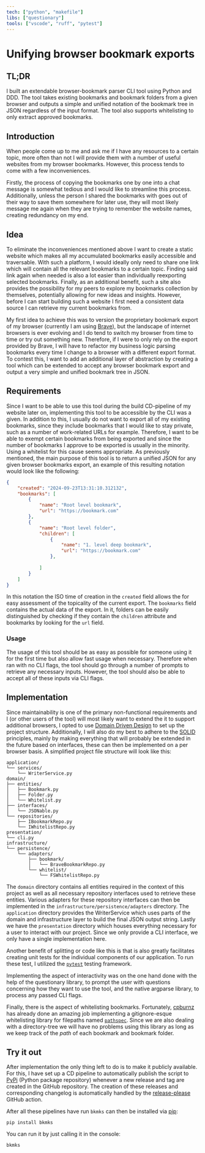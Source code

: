 ```yaml
---
tech: ["python", "makefile"]
libs: ["questionary"]
tools: ["vscode", "ruff", "pytest"]
---
```


# Unifying browser bookmark exports

## TL;DR

I built an extendable browser-bookmark parser CLI tool using Python and DDD. The tool takes existing bookmarks and bookmark folders from a given browser and outputs a simple and unified notation of the bookmark tree in JSON regardless of the input format. The tool also supports whitelisting to only extract approved bookmarks.

## Introduction

When people come up to me and ask me if I have any resources to a certain topic, more often than not I will provide them with a number of useful websites from my browser bookmarks. However, this process tends to come with a few inconveniences.

Firstly, the process of copying the bookmarks one by one into a chat message is somewhat tedious and I would like to streamline this process. Additionally, unless the person I shared the bookmarks with goes out of their way to save them somewhere for later use, they will most likely message me again when they are trying to remember the website names, creating redundancy on my end.

## Idea

To eliminate the inconveniences mentioned above I want to create a static website which makes all my accumulated bookmarks easily accessible and traversable. With such a platform, I would ideally only need to share one link which will contain all the relevant bookmarks to a certain topic. Finding said link again when needed is also a lot easier than individually reexporting selected bookmarks. Finally, as an additional benefit, such a site also provides the possibility for my peers to explore my bookmarks collection by themselves, potentially allowing for new ideas and insights. However, before I can start building such a website I first need a consistent data source I can retrieve my current bookmarks from.

My first idea to achieve this was to version the proprietary bookmark export of my browser (currently I am using [Brave](https://brave.com/)), but the landscape of internet browsers is ever evolving and I do tend to switch my browser from time to time or try out something new. Therefore, if I were to only rely on the export provided by Brave, I will have to refactor my business logic parsing bookmarks every time I change to a browser with a different export format. To contest this, I want to add an additional layer of abstraction by creating a tool which can be extended to accept any browser bookmark export and output a very simple and unified bookmark tree in JSON.

## Requirements

Since I want to be able to use this tool during the build CD-pipeline of my website later on, implementing this tool to be accessible by the CLI was a given. In addition to this, I usually do not want to export all of my existing bookmarks, since they include bookmarks that I would like to stay private, such as a number of work-related URLs for example. Therefore, I want to be able to exempt certain bookmarks from being exported and since the number of bookmarks I approve to be exported is usually in the minority. Using a whitelist for this cause seems appropriate. As previously mentioned, the main purpose of this tool is to return a unified JSON for any given browser bookmarks export, an example of this resulting notation would look like the following:

```json
{
    "created": "2024-09-23T13:31:10.312132",
    "bookmarks": [
        {
            "name": "Root level bookmark",
            "url": "https://bookmark.com"
        },
        {
            "name": "Root level folder",
            "children": [
                {
                    "name": "1. level deep bookmark",
                    "url": "https://bookmark.com"
                },
                
            ]
        }
    ]
}
```

In this notation the ISO time of creation in the `created` field allows the for easy assessment of the topicality of the current export. The `bookmarks` field contains the actual data of the export. In it, folders can be easily distinguished by checking if they contain the `children` attribute and bookmarks by looking for the `url` field.

### Usage

The usage of this tool should be as easy as possible for someone using it for the first time but also allow fast usage when necessary. Therefore when ran with no CLI flags, the tool should go through a number of prompts to retrieve any necessary inputs. However, the tool should also be able to accept all of these inputs via CLI flags.

## Implementation

Since maintainability is one of the primary non-functional requirements and I (or other users of the tool) will most likely want to extend the it to support additional browsers, I opted to use [Domain Driven Design](https://en.wikipedia.org/wiki/Domain-driven_design) to set up the project structure. Additionally, I will also do my best to adhere to the [SOLID](https://en.wikipedia.org/wiki/SOLID) principles, mainly by making everything that will probably be extended in the future based on interfaces, these can then be implemented on a per browser basis. A simplified project file structure will look like this:

```text
application/
└── services/
    └── WriterService.py
domain/
├── entities/
│   ├── Bookmark.py
│   ├── Folder.py
│   └── Whitelist.py
├── interfaces/
│   └── JSONable.py
└── repositories/
    ├── IBookmarkRepo.py
    └── IWhitelistRepo.py
presentation/
└── cli.py
infrastructure/
└── persistence/
    └── adapters/
        ├── bookmark/
        │   └── BraveBookmarkRepo.py
        └── whitelist/
            └── FSWhitelistRepo.py
```

The `domain` directory contains all entities required in the context of this project as well as all necessary repository interfaces used to retrieve these entities. Various adapters for these repository interfaces can then be implemented in the `infrastructure/persistence/adapters` directory. The `application` directory provides the WriterService which uses parts of the domain and infrastructure layer to build the final JSON output string. Lastly we have the `presentation` directory which houses everything necessary for a user to interact with our project. Since we only provide a CLI interface, we only have a single implementation here.

Another benefit of splitting or code like this is that is also greatly facilitates creating unit tests for the individual components of our application. To run these test, I utilized the [`pytest`](https://pytest.org/) testing framework.

Implementing the aspect of interactivity was on the one hand done with the help of the questionary library, to prompt the user with questions concerning how they want to use the tool, and the native argparse library, to process any passed CLI flags.

Finally, there is the aspect of whitelisting bookmarks. Fortunately, [cpburnz](https://github.com/cpburnz) has already done an amazing job implementing a gitignore-esque whitelisting library for filepaths named [`pathspec`](https://github.com/cpburnz/python-pathspec). Since we are also dealing with a directory-tree we will have no problems using this library as long as we keep track of the *path* of each bookmark and bookmark folder.

## Try it out

After implementation the only thing left to do is to make it publicly available. For this, I have set up a CD pipeline to automatically publish the script to [PyPi](https://pypi.org/) (Python package repository) whenever a new release and tag are created in the GitHub repository. The creation of these releases and corresponding changelog is automatically handled by the [release-please](https://github.com/googleapis/release-please) GitHub action.

After all these pipelines have run `bkmks` can then be installed via [pip](https://pypi.org/project/pip/):

```shell
pip install bkmks
```

You can run it by just calling it in the console:

```shell
bkmks
```

